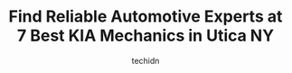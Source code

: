 ---
layout: ampstory
image: https://images.unsplash.com/photo-1639928848401-41650dc7238e?ixlib=rb-4.0.3&ixid=MnwxMjA3fDB8MHxwaG90by1wYWdlfHx8fGVufDB8fHx8&auto=format&fit=crop&w=640&h=853&q=80
author: techidn
featured: false
description: Searching for the finest KIA Mechanic in Utica NY, USA? Look no further than the 7 best KIA Mechanic in the area, where youll find a team of highly qualified professionals ready to handle a
title: Find Reliable Automotive Experts at 7 Best KIA Mechanics in Utica NY
cover:
   title: Find Reliable Automotive Experts at 7 Best KIA Mechanics in Utica NY
   subtitle: Rickpate
   background: https://images.unsplash.com/photo-1639928848401-41650dc7238e?ixlib=rb-4.0.3&ixid=MnwxMjA3fDB8MHxwaG90by1wYWdlfHx8fGVufDB8fHx8&auto=format&fit=crop&w=640&h=853&q=80

pages: 
 - layout: thirds
   top: <h1>#1 Oriskany Garage Tire & Auto Service</h1>
   bottom: "<p>The service at Oriskany Garage has been great, they have been my go to garage. I happen to be going through something in my life with my husband passing. They were there </p>"
   background: https://www.knot35.com/toplist/wp-content/uploads/2023/06/best-kia-mechanic-1-in-utica-ny-1685841155.jpeg
   backgroundblur: true
 - layout: thirds
   top: <h1>#2 LeadCar Buick GMC Utica</h1>
   bottom: "<p>5700 Horatio St, Utica, NY 13502, United States</p>"
   background: https://www.knot35.com/toplist/wp-content/uploads/2023/06/best-kia-mechanic-2-in-utica-ny-1685841156.jpeg
   cta:
      link: https://www.knot35.com/toplist/find-reliable-automotive-experts-at-7-best-kia-mechanics-in-utica-ny/
      text: Find Reliable Automotive Experts at 7 Best KIA Mechanics in Utica NY
 - layout: thirds
   top: <h1>#3 Mastrovito Hyundai Service Center</h1>
   bottom: "<p>5194 Commercial Dr, Yorkville, NY 13495, United States</p>"
   background: https://www.knot35.com/toplist/wp-content/uploads/2023/06/best-kia-mechanic-3-in-utica-ny-1685841156.jpeg
   cta:
      link: https://www.knot35.com/toplist/find-reliable-automotive-experts-at-7-best-kia-mechanics-in-utica-ny/
      text: Find Reliable Automotive Experts at 7 Best KIA Mechanics in Utica NY
 - layout: thirds
   top: <h1>#4 T P Brake & Muffler Inc</h1>
   bottom: "<p>1205 Oriskany St W, Utica, NY 13501, United States</p>"
   background: https://images.unsplash.com/photo-1536745287225-21d689278fd1?ixlib=rb-4.0.3&ixid=MnwxMjA3fDB8MHxwaG90by1wYWdlfHx8fGVufDB8fHx8&auto=format&fit=crop&w=640&h=853&q=80
   cta:
      link: https://www.knot35.com/toplist/find-reliable-automotive-experts-at-7-best-kia-mechanics-in-utica-ny/
      text: Find Reliable Automotive Experts at 7 Best KIA Mechanics in Utica NY
 - layout: thirds
   top: <h1>#5 Cooper Kia</h1>
   bottom: "<p>5056 Commercial Dr, Yorkville, NY 13495, United States</p>"
   background: https://images.unsplash.com/photo-1580610447943-1bfbef5efe07?ixlib=rb-4.0.3&ixid=MnwxMjA3fDB8MHxwaG90by1wYWdlfHx8fGVufDB8fHx8&auto=format&fit=crop&w=640&h=853&q=80
   cta:
      link: https://www.knot35.com/toplist/find-reliable-automotive-experts-at-7-best-kia-mechanics-in-utica-ny/
      text: Find Reliable Automotive Experts at 7 Best KIA Mechanics in Utica NY
 - layout: thirds
   top: <h1>#6 Spragues Collision Center, Inc.</h1>
   bottom: "<p>58 Henderson St, New York Mills, NY 13417, United States</p>"
   background: https://images.unsplash.com/photo-1531169509526-f8f1fdaa4a67?ixlib=rb-4.0.3&ixid=MnwxMjA3fDB8MHxwaG90by1wYWdlfHx8fGVufDB8fHx8&auto=format&fit=crop&w=640&h=853&q=80
   cta:
      link: https://www.knot35.com/toplist/find-reliable-automotive-experts-at-7-best-kia-mechanics-in-utica-ny/
      text: Find Reliable Automotive Experts at 7 Best KIA Mechanics in Utica NY
 - layout: thirds
   top: <h1>#7 Quick Change Inc</h1>
   bottom: "<p>501 South St, Utica, NY 13501, United States</p>"
   background: https://images.unsplash.com/photo-1574169208507-84376144848b?ixlib=rb-4.0.3&ixid=MnwxMjA3fDB8MHxwaG90by1wYWdlfHx8fGVufDB8fHx8&auto=format&fit=crop&w=640&h=853&q=80
   cta:
      link: https://www.knot35.com/toplist/find-reliable-automotive-experts-at-7-best-kia-mechanics-in-utica-ny/
      text: Find Reliable Automotive Experts at 7 Best KIA Mechanics in Utica NY
 - layout: thirds
   middle: Continue reading...
   background: https://images.unsplash.com/photo-1552083974-186346191183?ixlib=rb-4.0.3&ixid=MnwxMjA3fDB8MHxwaG90by1wYWdlfHx8fGVufDB8fHx8&auto=format&fit=crop&w=640&h=853&q=80
   cta:
      link: https://www.knot35.com/toplist/find-reliable-automotive-experts-at-7-best-kia-mechanics-in-utica-ny/
      text: Find Reliable Automotive Experts at 7 Best KIA Mechanics in Utica NY
      
---